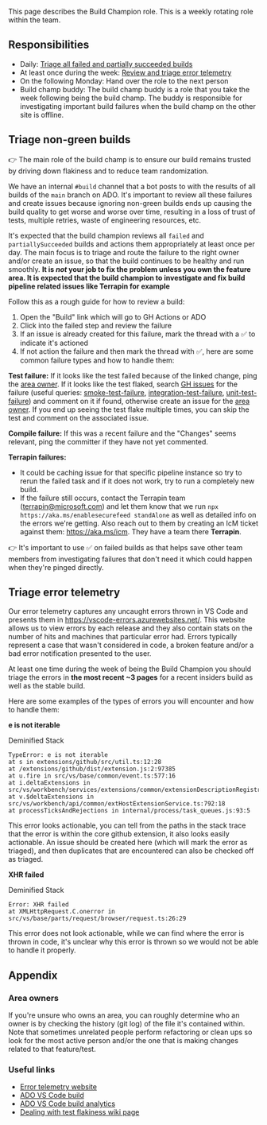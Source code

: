 This page describes the Build Champion role. This is a weekly rotating role within the team.

## Responsibilities

- Daily: [Triage all failed and partially succeeded builds](#triage-non-green-builds)
- At least once during the week: [Review and triage error telemetry](#triage-error-telemetry)
- On the following Monday: Hand over the role to the next person
- Build champ buddy: The build champ buddy is a role that you take the week following being the build champ. The buddy is responsible for investigating important build failures when the build champ on the other site is offline.

## Triage non-green builds

👉 The main role of the build champ is to ensure our build remains trusted by driving down flakiness and to reduce team randomization.

We have an internal `#build` channel that a bot posts to with the results of all builds of the `main` branch on ADO. It's important to review all these failures and create issues because ignoring non-green builds ends up causing the build quality to get worse and worse over time, resulting in a loss of trust of tests, multiple retries, waste of engineering resources, etc.

It's expected that the build champion reviews all `failed` and `partiallySucceeded` builds and actions them appropriately at least once per day. The main focus is to triage and route the failure to the right owner and/or create an issue, so that the build continues to be healthy and run smoothly. **It is _not_ your job to fix the problem unless you own the feature area. It is expected that the build champion to investigate and fix build pipeline related issues like Terrapin for example** 

Follow this as a rough guide for how to review a build:

1. Open the "Build" link which will go to GH Actions or ADO
2. Click into the failed step and review the failure
3. If an issue is already created for this failure, mark the thread with a ✅ to indicate it's actioned
4. If not action the failure and then mark the thread with ✅, here are some common failure types and how to handle them:

**Test failure:**
If it looks like the test failed because of the linked change, ping the [area owner](#area-owners).
If it looks like the test flaked, search [GH issues](https://github.com/microsoft/vscode/issues) for the failure (useful queries: [smoke-test-failure](https://github.com/microsoft/vscode/issues?q=is%3Aopen+is%3Aissue+label%3Asmoke-test-failure), [integration-test-failure](https://github.com/microsoft/vscode/issues?q=is%3Aopen+is%3Aissue+label%3Aintegration-test-failure), [unit-test-failure](https://github.com/microsoft/vscode/issues?q=is%3Aopen+is%3Aissue+label%3Aunit-test-failure)) and comment on it if found, otherwise create an issue for the [area owner](#area-owners). If you end up seeing the test flake multiple times, you can skip the test and comment on the associated issue.


**Compile failure:**
If this was a recent failure and the "Changes" seems relevant, ping the committer if they have not yet commented.

**Terrapin failures:**
- It could be caching issue for that specific pipeline instance so try to rerun the failed task and if it does not work, try to run a completely new build.
- If the failure still occurs, contact the Terrapin team (terrapin@microsoft.com) and let them know that we run `npx https://aka.ms/enablesecurefeed standAlone` as well as detailed info on the errors we're getting. Also reach out to them by creating an IcM ticket against them: https://aka.ms/icm. They have a team there **Terrapin**.


👉 It's important to use ✅ on failed builds as that helps save other team members from investigating failures that don't need it which could happen when they're pinged directly.



## Triage error telemetry

Our error telemetry captures any uncaught errors thrown in VS Code and presents them in https://vscode-errors.azurewebsites.net/. This website allows us to view errors by each release and they also contain stats on the number of hits and machines that particular error had. Errors typically represent a case that wasn't considered in code, a broken feature and/or a bad error notification presented to the user.

At least one time during the week of being the Build Champion you should triage the errors in **the most recent ~3 pages** for a recent insiders build as well as the stable build.

Here are some examples of the types of errors you will encounter and how to handle them:


**e is not iterable**

Deminified Stack

```
TypeError: e is not iterable
at s in extensions/github/src/util.ts:12:28
at /extensions/github/dist/extension.js:2:97385
at u.fire in src/vs/base/common/event.ts:577:16
at i.deltaExtensions in src/vs/workbench/services/extensions/common/extensionDescriptionRegistry.ts:88:21
at v.$deltaExtensions in src/vs/workbench/api/common/extHostExtensionService.ts:792:18
at processTicksAndRejections in internal/process/task_queues.js:93:5
```

This error looks actionable, you can tell from the paths in the stack trace that the error is within the core github extension, it also looks easily actionable. An issue should be created here (which will mark the error as triaged), and then duplicates that are encountered can also be checked off as triaged.


**XHR failed**

Deminified Stack

```
Error: XHR failed
at XMLHttpRequest.C.onerror in src/vs/base/parts/request/browser/request.ts:26:29
```

This error does not look actionable, while we can find where the error is thrown in code, it's unclear why this error is thrown so we would not be able to handle it properly.




## Appendix

### Area owners

If you're unsure who owns an area, you can roughly determine who an owner is by checking the history (git log) of the file it's contained within. Note that sometimes unrelated people perform refactoring or clean ups so look for the most active person and/or the one that is making changes related to that feature/test.

### Useful links

- [Error telemetry website](https://vscode-errors.azurewebsites.net/)
- [ADO VS Code build](https://monacotools.visualstudio.com/DefaultCollection/Monaco/_build?definitionId=111)
- [ADO VS Code build analytics](https://monacotools.visualstudio.com/DefaultCollection/Monaco/_build?definitionId=111&view=ms.vss-pipelineanalytics-web.new-build-definition-pipeline-analytics-view-cardmetrics)
- [Dealing with test flakiness wiki page](https://github.com/microsoft/vscode/wiki/Dealing-with-Test-Flakiness)